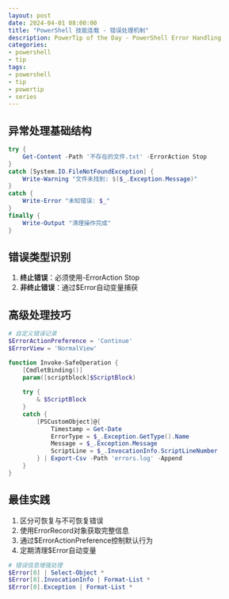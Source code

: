 ```yaml
---
layout: post
date: 2024-04-01 08:00:00
title: "PowerShell 技能连载 - 错误处理机制"
description: PowerTip of the Day - PowerShell Error Handling
categories:
- powershell
- tip
tags:
- powershell
- tip
- powertip
- series
---
```


## 异常处理基础结构

```powershell
try {
    Get-Content -Path '不存在的文件.txt' -ErrorAction Stop
}
catch [System.IO.FileNotFoundException] {
    Write-Warning "文件未找到: $($_.Exception.Message)"
}
catch {
    Write-Error "未知错误: $_"
}
finally {
    Write-Output "清理操作完成"
}
```

## 错误类型识别
1. **终止错误**：必须使用-ErrorAction Stop
2. **非终止错误**：通过$Error自动变量捕获

## 高级处理技巧
```powershell
# 自定义错误记录
$ErrorActionPreference = 'Continue'
$ErrorView = 'NormalView'

function Invoke-SafeOperation {
    [CmdletBinding()]
    param([scriptblock]$ScriptBlock)
    
    try {
        & $ScriptBlock
    }
    catch {
        [PSCustomObject]@{
            Timestamp = Get-Date
            ErrorType = $_.Exception.GetType().Name
            Message = $_.Exception.Message
            ScriptLine = $_.InvocationInfo.ScriptLineNumber
        } | Export-Csv -Path 'errors.log' -Append
    }
}
```

## 最佳实践
1. 区分可恢复与不可恢复错误
2. 使用ErrorRecord对象获取完整信息
3. 通过$ErrorActionPreference控制默认行为
4. 定期清理$Error自动变量

```powershell
# 错误信息增强处理
$Error[0] | Select-Object *
$Error[0].InvocationInfo | Format-List *
$Error[0].Exception | Format-List *
```